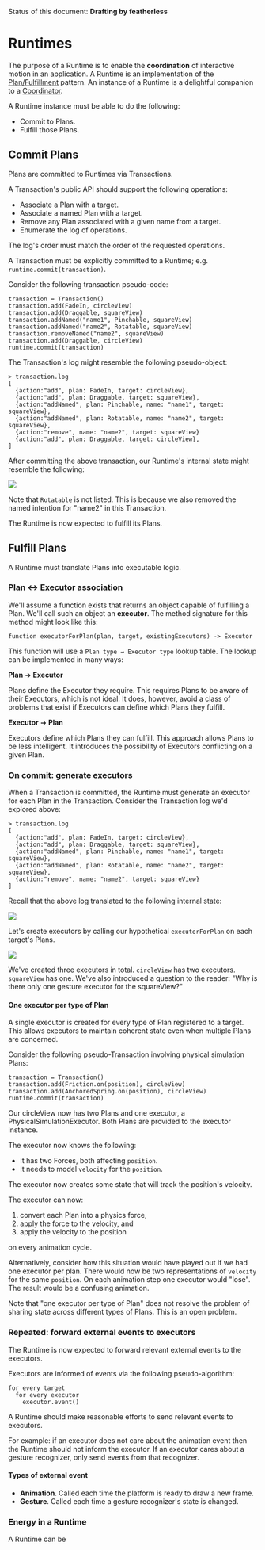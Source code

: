 Status of this document: **Drafting by featherless**

# Runtimes

The purpose of a Runtime is to enable the **coordination** of interactive motion in an application. A Runtime is an implementation of the [Plan/Fulfillment](patterns/plan-fulfillment.md) pattern. An instance of a Runtime is a delightful companion to a [Coordinator](patterns/coordinator-plan.md).

A Runtime instance must be able to do the following:

- Commit to Plans.
- Fulfill those Plans.

## Commit Plans

Plans are committed to Runtimes via Transactions.

A Transaction's public API should support the following operations:

- Associate a Plan with a target.
- Associate a named Plan with a target.
- Remove any Plan associated with a given name from a target.
- Enumerate the log of operations.

The log's order must match the order of the requested operations.

A Transaction must be explicitly committed to a Runtime; e.g. `runtime.commit(transaction)`.

Consider the following transaction pseudo-code:

    transaction = Transaction()
    transaction.add(FadeIn, circleView)
    transaction.add(Draggable, squareView)
    transaction.addNamed("name1", Pinchable, squareView)
    transaction.addNamed("name2", Rotatable, squareView)
    transaction.removeNamed("name2", squareView)
    transaction.add(Draggable, circleView)
    runtime.commit(transaction)

The Transaction's log might resemble the following pseudo-object:

    > transaction.log
    [
      {action:"add", plan: FadeIn, target: circleView},
      {action:"add", plan: Draggable, target: squareView},
      {action:"addNamed", plan: Pinchable, name: "name1", target: squareView},
      {action:"addNamed", plan: Rotatable, name: "name2", target: squareView},
      {action:"remove", name: "name2", target: squareView}
      {action:"add", plan: Draggable, target: circleView},
    ]

After committing the above transaction, our Runtime's internal state might resemble the following:

![](../_assets/TargetManagers.svg)

Note that `Rotatable` is not listed. This is because we also removed the named intention for "name2" in this Transaction.

The Runtime is now expected to fulfill its Plans.

## Fulfill Plans

A Runtime must translate Plans into executable logic.

### Plan ↔ Executor association

We'll assume a function exists that returns an object capable of fulfilling a Plan. We'll call such an object an **executor**. The method signature for this method might look like this:

    function executorForPlan(plan, target, existingExecutors) -> Executor

This function will use a `Plan type → Executor type` lookup table. The lookup can be implemented in many ways:

**Plan → Executor**

Plans define the Executor they require. This requires Plans to be aware of their Executors, which is not ideal. It does, however, avoid a class of problems that exist if Executors can define which Plans they fulfill.

**Executor → Plan**

Executors define which Plans they can fulfill. This approach allows Plans to be less intelligent. It introduces the possibility of Executors conflicting on a given Plan.

### On commit: generate executors

When a Transaction is committed, the Runtime must generate an executor for each Plan in the Transaction. Consider the Transaction log we'd explored above:

    > transaction.log
    [
      {action:"add", plan: FadeIn, target: circleView},
      {action:"add", plan: Draggable, target: squareView},
      {action:"addNamed", plan: Pinchable, name: "name1", target: squareView},
      {action:"addNamed", plan: Rotatable, name: "name2", target: squareView},
      {action:"remove", name: "name2", target: squareView}
    ]

Recall that the above log translated to the following internal state:

![](../_assets/TargetManagers.svg)

Let's create executors by calling our hypothetical `executorForPlan` on each target's Plans.

![](../_assets/Executors.svg)

We've created three executors in total. `circleView` has two executors. `squareView` has one. We've also introduced a question to the reader: "Why is there only one gesture executor for the squareView?"

#### One executor per type of Plan

A single executor is created for every type of Plan registered to a target. This allows executors to maintain coherent state even when multiple Plans are concerned.

Consider the following pseudo-Transaction involving physical simulation Plans:

    transaction = Transaction()
    transaction.add(Friction.on(position), circleView)
    transaction.add(AnchoredSpring.on(position), circleView)
    runtime.commit(transaction)

Our circleView now has two Plans and one executor, a PhysicalSimulationExecutor. Both Plans are provided to the executor instance.

The executor now knows the following:

- It has two Forces, both affecting `position`.
- It needs to model `velocity` for the `position`.

The executor now creates some state that will track the position's velocity.

The executor can now:

1. convert each Plan into a physics force,
2. apply the force to the velocity, and
3. apply the velocity to the position

on every animation cycle.

Alternatively, consider how this situation would have played out if we had one executor per plan. There would now be two representations of `velocity` for the same `position`. On each animation step one executor would "lose". The result would be a confusing animation.

Note that "one executor per type of Plan" does not resolve the problem of sharing state across different types of Plans. This is an open problem.

### Repeated: forward external events to executors

The Runtime is now expected to forward relevant external events to the executors.

Executors are informed of events via the following pseudo-algorithm:

    for every target
      for every executor
        executor.event()

A Runtime should make reasonable efforts to send relevant events to executors.

For example: if an executor does not care about the animation event then the Runtime should not inform the executor. If an executor cares about a gesture recognizer, only send events from that recognizer.

#### Types of external event

- **Animation**. Called each time the platform is ready to draw a new frame.
- **Gesture**. Called each time a gesture recognizer's state is changed.

### Energy in a Runtime

A Runtime can be 